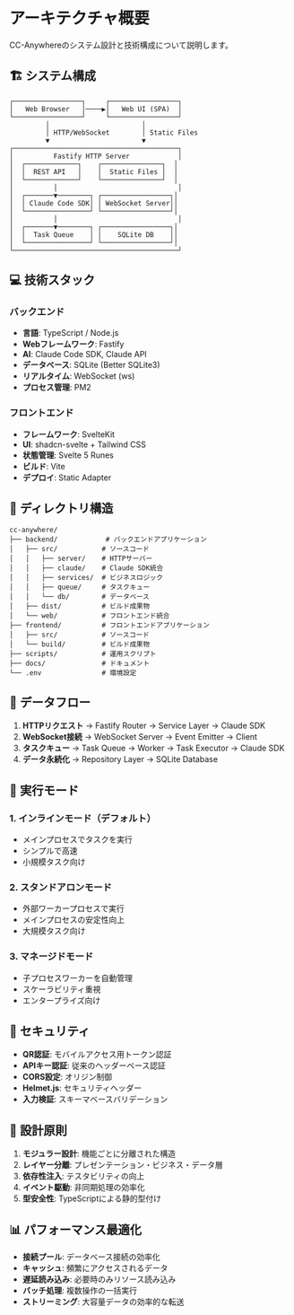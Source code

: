 # アーキテクチャ概要

CC-Anywhereのシステム設計と技術構成について説明します。

## 🏗 システム構成

```
┌─────────────────┐     ┌─────────────────┐
│   Web Browser   │────▶│   Web UI (SPA)  │
└─────────────────┘     └─────────────────┘
         │                       │
         │ HTTP/WebSocket        │ Static Files
         ▼                       ▼
┌─────────────────────────────────────────┐
│          Fastify HTTP Server            │
│  ┌─────────────┐    ┌───────────────┐  │
│  │  REST API   │    │  Static Files │  │
│  └─────────────┘    └───────────────┘  │
│          │                              │
│  ┌───────▼────────┐ ┌─────────────────┐│
│  │ Claude Code SDK│ │ WebSocket Server││
│  └────────────────┘ └─────────────────┘│
│          │                              │
│  ┌───────▼────────┐ ┌─────────────────┐│
│  │  Task Queue    │ │    SQLite DB    ││
│  └────────────────┘ └─────────────────┘│
└─────────────────────────────────────────┘
```

## 💻 技術スタック

### バックエンド
- **言語**: TypeScript / Node.js
- **Webフレームワーク**: Fastify
- **AI**: Claude Code SDK, Claude API
- **データベース**: SQLite (Better SQLite3)
- **リアルタイム**: WebSocket (ws)
- **プロセス管理**: PM2

### フロントエンド
- **フレームワーク**: SvelteKit
- **UI**: shadcn-svelte + Tailwind CSS
- **状態管理**: Svelte 5 Runes
- **ビルド**: Vite
- **デプロイ**: Static Adapter

## 📁 ディレクトリ構造

```
cc-anywhere/
├── backend/            # バックエンドアプリケーション
│   ├── src/           # ソースコード
│   │   ├── server/    # HTTPサーバー
│   │   ├── claude/    # Claude SDK統合
│   │   ├── services/  # ビジネスロジック
│   │   ├── queue/     # タスクキュー
│   │   └── db/        # データベース
│   ├── dist/          # ビルド成果物
│   └── web/           # フロントエンド統合
├── frontend/          # フロントエンドアプリケーション
│   ├── src/           # ソースコード
│   └── build/         # ビルド成果物
├── scripts/           # 運用スクリプト
├── docs/              # ドキュメント
└── .env               # 環境設定
```

## 🔄 データフロー

1. **HTTPリクエスト** → Fastify Router → Service Layer → Claude SDK
2. **WebSocket接続** → WebSocket Server → Event Emitter → Client
3. **タスクキュー** → Task Queue → Worker → Task Executor → Claude SDK
4. **データ永続化** → Repository Layer → SQLite Database

## 🚀 実行モード

### 1. インラインモード（デフォルト）
- メインプロセスでタスクを実行
- シンプルで高速
- 小規模タスク向け

### 2. スタンドアロンモード
- 外部ワーカープロセスで実行
- メインプロセスの安定性向上
- 大規模タスク向け

### 3. マネージドモード
- 子プロセスワーカーを自動管理
- スケーラビリティ重視
- エンタープライズ向け

## 🔐 セキュリティ

- **QR認証**: モバイルアクセス用トークン認証
- **APIキー認証**: 従来のヘッダーベース認証
- **CORS設定**: オリジン制御
- **Helmet.js**: セキュリティヘッダー
- **入力検証**: スキーマベースバリデーション

## 🎯 設計原則

1. **モジュラー設計**: 機能ごとに分離された構造
2. **レイヤー分離**: プレゼンテーション・ビジネス・データ層
3. **依存性注入**: テスタビリティの向上
4. **イベント駆動**: 非同期処理の効率化
5. **型安全性**: TypeScriptによる静的型付け

## 📊 パフォーマンス最適化

- **接続プール**: データベース接続の効率化
- **キャッシュ**: 頻繁にアクセスされるデータ
- **遅延読み込み**: 必要時のみリソース読み込み
- **バッチ処理**: 複数操作の一括実行
- **ストリーミング**: 大容量データの効率的な転送